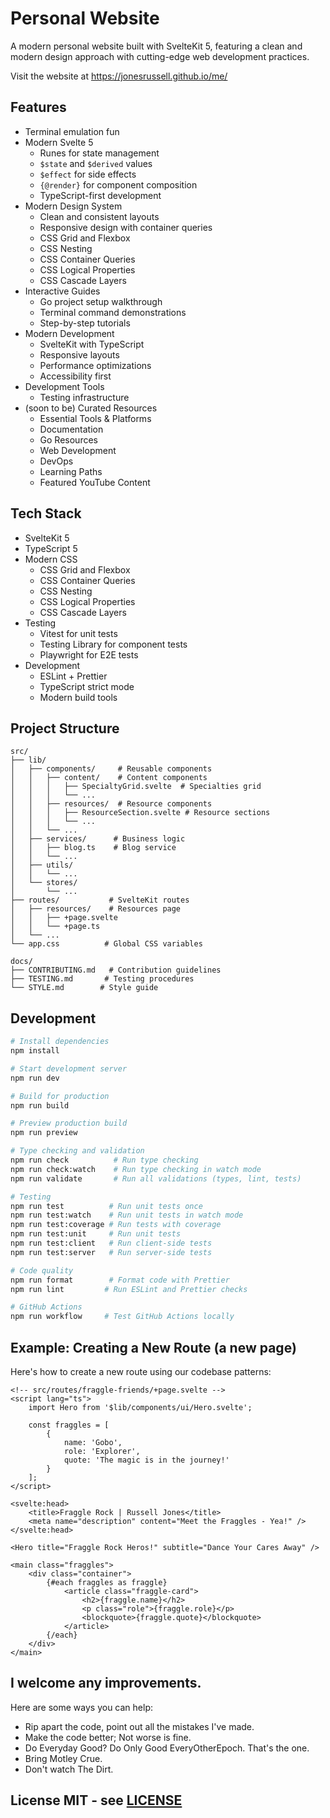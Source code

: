 # Personal Website

A modern personal website built with SvelteKit 5, featuring a clean and modern design approach with cutting-edge web development practices.

Visit the website at https://jonesrussell.github.io/me/

## Features

- Terminal emulation fun
- Modern Svelte 5
  - Runes for state management
  - `$state` and `$derived` values
  - `$effect` for side effects
  - `{@render}` for component composition
  - TypeScript-first development
- Modern Design System
  - Clean and consistent layouts
  - Responsive design with container queries
  - CSS Grid and Flexbox
  - CSS Nesting
  - CSS Container Queries
  - CSS Logical Properties
  - CSS Cascade Layers
- Interactive Guides
  - Go project setup walkthrough
  - Terminal command demonstrations
  - Step-by-step tutorials
- Modern Development
  - SvelteKit with TypeScript
  - Responsive layouts
  - Performance optimizations
  - Accessibility first
- Development Tools
  - Testing infrastructure
- (soon to be) Curated Resources
  - Essential Tools & Platforms
  - Documentation
  - Go Resources
  - Web Development
  - DevOps
  - Learning Paths
  - Featured YouTube Content

## Tech Stack

- SvelteKit 5
- TypeScript 5
- Modern CSS
  - CSS Grid and Flexbox
  - CSS Container Queries
  - CSS Nesting
  - CSS Logical Properties
  - CSS Cascade Layers
- Testing
  - Vitest for unit tests
  - Testing Library for component tests
  - Playwright for E2E tests
- Development
  - ESLint + Prettier
  - TypeScript strict mode
  - Modern build tools

## Project Structure

```
src/
├── lib/
│   ├── components/     # Reusable components
│   │   ├── content/    # Content components
│   │   │   ├── SpecialtyGrid.svelte  # Specialties grid
│   │   │   └── ...
│   │   ├── resources/  # Resource components
│   │   │   ├── ResourceSection.svelte # Resource sections
│   │   │   └── ...
│   │   └── ...
│   ├── services/      # Business logic
│   │   ├── blog.ts    # Blog service
│   │   └── ...
│   ├── utils/
│   │   └── ...
│   └── stores/
│       └── ...
├── routes/           # SvelteKit routes
│   ├── resources/    # Resources page
│   │   ├── +page.svelte
│   │   └── +page.ts
│   └── ...
└── app.css          # Global CSS variables

docs/
├── CONTRIBUTING.md   # Contribution guidelines
├── TESTING.md       # Testing procedures
└── STYLE.md        # Style guide
```

## Development

```bash
# Install dependencies
npm install

# Start development server
npm run dev

# Build for production
npm run build

# Preview production build
npm run preview

# Type checking and validation
npm run check          # Run type checking
npm run check:watch    # Run type checking in watch mode
npm run validate       # Run all validations (types, lint, tests)

# Testing
npm run test          # Run unit tests once
npm run test:watch    # Run unit tests in watch mode
npm run test:coverage # Run tests with coverage
npm run test:unit     # Run unit tests
npm run test:client   # Run client-side tests
npm run test:server   # Run server-side tests

# Code quality
npm run format        # Format code with Prettier
npm run lint         # Run ESLint and Prettier checks

# GitHub Actions
npm run workflow     # Test GitHub Actions locally
```

## Example: Creating a New Route (a new page)

Here's how to create a new route using our codebase patterns:

```svelte
<!-- src/routes/fraggle-friends/+page.svelte -->
<script lang="ts">
	import Hero from '$lib/components/ui/Hero.svelte';

	const fraggles = [
		{
			name: 'Gobo',
			role: 'Explorer',
			quote: 'The magic is in the journey!'
		}
	];
</script>

<svelte:head>
	<title>Fraggle Rock | Russell Jones</title>
	<meta name="description" content="Meet the Fraggles - Yea!" />
</svelte:head>

<Hero title="Fraggle Rock Heros!" subtitle="Dance Your Cares Away" />

<main class="fraggles">
	<div class="container">
		{#each fraggles as fraggle}
			<article class="fraggle-card">
				<h2>{fraggle.name}</h2>
				<p class="role">{fraggle.role}</p>
				<blockquote>{fraggle.quote}</blockquote>
			</article>
		{/each}
	</div>
</main>
```

## I welcome any improvements.

Here are some ways you can help:

- Rip apart the code, point out all the mistakes I've made.
- Make the code better; Not worse is fine.
- Do Everyday Good? Do Only Good EveryOtherEpoch. That's the one.
- Bring Motley Crue.
- Don't watch The Dirt.

## License MIT - see [LICENSE](LICENSE)
